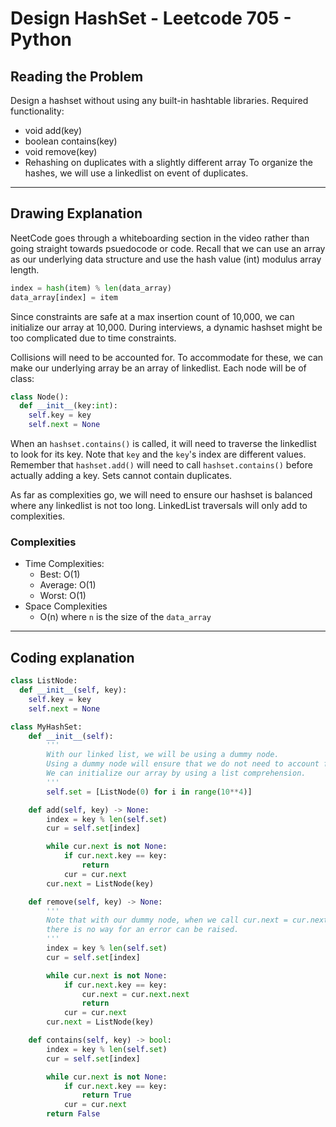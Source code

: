 # Design HashSet - Leetcode 705 - Python
## Reading the Problem
Design a hashset without using any built-in hashtable libraries.
Required functionality:
- void add(key)
- boolean contains(key)
- void remove(key)
- Rehashing on duplicates with a slightly different array
To organize the hashes, we will use a linkedlist on event of duplicates.

---

## Drawing Explanation 
NeetCode goes through a whiteboarding section in the video rather than going straight towards psuedocode or code.
Recall that we can use an array as our underlying data structure and use the hash value (int) modulus array length.
```python
index = hash(item) % len(data_array)
data_array[index] = item
```
Since constraints are safe at a max insertion count of 10,000, we can initialize our array at 10,000.
During interviews, a dynamic hashset might be too complicated due to time constraints.

Collisions will need to be accounted for.
To accommodate for these, we can make our underlying array be an array of linkedlist.
Each node will be of class:
```python
class Node():
  def __init__(key:int):
    self.key = key
    self.next = None
```
When an `hashset.contains()` is called, it will need to traverse the linkedlist to look for its key.
Note that `key` and the `key`'s index are different values.
Remember that `hashset.add()` will need to call `hashset.contains()` before actually adding a key.
Sets cannot contain duplicates.

As far as complexities go, we will need to ensure our hashset is balanced where any linkedlist is not too long.
LinkedList traversals will only add to complexities.

### Complexities
- Time Complexities:
  - Best: O(1)
  - Average: O(1)
  - Worst: O(1)
- Space Complexities
  - O(n) where `n` is the size of the `data_array`

---

## Coding explanation
```python
class ListNode: 
  def __init__(self, key):
    self.key = key
    self.next = None

class MyHashSet:
    def __init__(self):
        '''
        With our linked list, we will be using a dummy node.
        Using a dummy node will ensure that we do not need to account for edge cases. 
        We can initialize our array by using a list comprehension.
        '''
        self.set = [ListNode(0) for i in range(10**4)]

    def add(self, key) -> None:
        index = key % len(self.set)
        cur = self.set[index]

        while cur.next is not None:
            if cur.next.key == key:
                return
            cur = cur.next
        cur.next = ListNode(key)

    def remove(self, key) -> None:
        '''
        Note that with our dummy node, when we call cur.next = cur.next.next,
        there is no way for an error can be raised.
        '''
        index = key % len(self.set)
        cur = self.set[index]

        while cur.next is not None:
            if cur.next.key == key:
                cur.next = cur.next.next
                return
            cur = cur.next
        cur.next = ListNode(key)

    def contains(self, key) -> bool:
        index = key % len(self.set)
        cur = self.set[index]

        while cur.next is not None:
            if cur.next.key == key:
                return True
            cur = cur.next
        return False
```